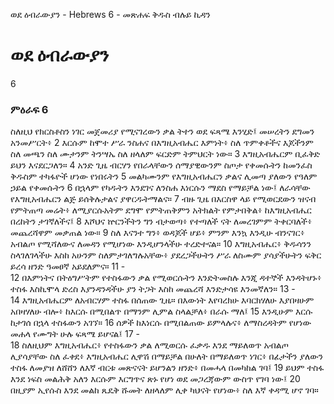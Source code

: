 ﻿
ወደ ዕብራውያን - Hebrews 6 - መጽሐፍ ቅዱስ ብሉይ ኪዳን
# ወደ ዕብራውያን
6
### ምዕራፍ 6
ስለዚህ የክርስቶስን ነገር መጀመሪያ የሚናገረውን ቃል ትተን ወደ ፍጻሜ እንሂድ፤ መሠረትን ደግመን አንመሥርት፥
2  እርሱም ከሞተ ሥራ ንስሐና በእግዚአብሔር እምነት፥ ስለ ጥምቀቶችና እጆችንም ስለ መጫን ስለ ሙታንም ትንሣኤ ስለ ዘላለም ፍርድም ትምህርት ነው።
3  እግዚአብሔርም ቢፈቅድ ይህን እናደርጋለን።
4  አንድ ጊዜ ብርሃን የበራላቸውን ሰማያዊውንም ስጦታ የቀመሱትን ከመንፈስ ቅዱስም ተካፋዮች ሆነው የነበሩትን
5  መልካሙንም የእግዚአብሔርን ቃልና ሊመጣ ያለውን የዓለም ኃይል የቀመሱትን
6  በኋላም የካዱትን እንደገና ለንስሐ እነርሱን ማደስ የማይቻል ነው፤ ለራሳቸው የእግዚአብሔርን ልጅ ይሰቅሉታልና ያዋርዱትማልና።
7  ብዙ ጊዜ በእርስዋ ላይ የሚወርደውን ዝናብ የምትጠጣ መሬት፥ ለሚያርሱአትም ደግሞ የምትጠቅምን አትክልት የምታበቅል፥ ከእግዚአብሔር በረከትን ታገኛለችና፤
8  እሾህና ኵርንችትን ግን ብታወጣ፥ የተጣለች ናት ለመረገምም ትቀርባለች፥ መጨረሻዋም መቃጠል ነው።
9  ስለ እናንተ ግን፥ ወዳጆች ሆይ፥ ምንም እንኳ እንዲሁ ብንናገር፥ አብልጦ የሚሻለውና ለመዳን የሚሆነው እንዲሆንላችሁ ተረድተናል።
10  እግዚአብሔር፥ ቅዱሳንን ስላገለገላችሁ እስከ አሁንም ስለምታገለግሉአቸው፥ ያደረጋችሁትን ሥራ ለስሙም ያሳያችሁትን ፍቅር ይረሳ ዘንድ ዓመፀኛ አይደለምና።
11 -  
12  በእምነትና በትዕግሥትም የተስፋውን ቃል የሚወርሱትን እንድትመስሉ እንጂ ዳተኞች እንዳትሆኑ፥ ተስፋ እስኪሞላ ድረስ እያንዳንዳችሁ ያን ትጋት እስከ መጨረሻ እንድታሳዩ እንመኛለን።
13 -  
14  እግዚአብሔርም ለአብርሃም ተስፋ በሰጠው ጊዜ። በእውነት እየባረክሁ እባርክሃለሁ እያበዛሁም አበዛሃለሁ ብሎ፥ ከእርሱ በሚበልጥ በማንም ሊምል ስላልቻለ፥ በራሱ ማለ፤
15  እንዲሁም እርሱ ከታገሰ በኋላ ተስፋውን አገኘ።
16  ሰዎች ከእነርሱ በሚበልጠው ይምላሉና፥ ለማስረዳትም የሆነው መሐላ የሙግት ሁሉ ፍጻሜ ይሆናል፤
17 -  
18  ስለዚህም እግዚአብሔር፥ የተስፋውን ቃል ለሚወርሱ ፈቃዱ እንደ ማይለወጥ አብልጦ ሊያሳያቸው ስለ ፈቀደ፥ እግዚአብሔር ሊዋሽ በማይቻል በሁለት በማይለወጥ ነገር፥ በፊታችን ያለውን ተስፋ ለመያዝ ለሸሸን ለእኛ ብርቱ መጽናናት ይሆንልን ዘንድ፥ በመሓላ በመካከል ገባ፤
19  ይህም ተስፋ እንደ ነፍስ መልሕቅ አለን እርሱም እርግጥና ጽኑ የሆነ ወደ መጋረጃውም ውስጥ የገባ ነው፤
20  በዚያም ኢየሱስ እንደ መልከ ጼዴቅ ሹመት ለዘላለም ሊቀ ካህናት የሆነው፥ ስለ እኛ ቀዳሚ ሆኖ ገባ። 
